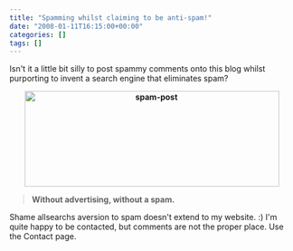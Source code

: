 ```yaml
---
title: "Spamming whilst claiming to be anti-spam!"
date: "2008-01-11T16:15:00+00:00"
categories: []
tags: []
---
```


Isn't it a little bit silly to post spammy comments onto this blog whilst purporting to invent a search engine that eliminates spam?

<p align="center"><strong><a href="http://techteapot.com/wp-content/uploads/2008/01/spam-post-1.jpg"><img height="169" alt="spam-post" src="http://techteapot.com/wp-content/uploads/2008/01/spam-post-1-small.jpg" width="450" /></a></strong></p>

<blockquote><strong>Without advertising, without a spam.</strong></blockquote>

Shame allsearchs aversion to spam doesn't extend to my website. :) I'm quite happy to be contacted, but comments are not the proper place. Use the Contact page.

